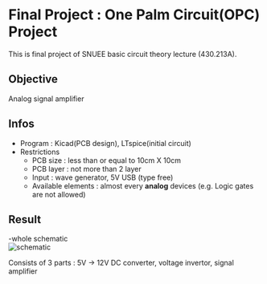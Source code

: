 # Final Project : One Palm Circuit(OPC) Project

This is final project of SNUEE basic circuit theory lecture (430.213A).  

## Objective
Analog signal amplifier

## Infos  
- Program : Kicad(PCB design), LTspice(initial circuit)  
- Restrictions  
  - PCB size : less than or equal to 10cm X 10cm  
  - PCB layer : not more than 2 layer  
  - Input : wave generator, 5V USB (type free)  
  - Available elements : almost every **analog** devices (e.g. Logic gates are not allowed)  

## Result  
-whole schematic  
![schematic](https://user-images.githubusercontent.com/26185179/100888190-2fe57500-34f9-11eb-85db-592e53a0033d.png)
  
Consists of 3 parts : 5V -> 12V DC converter, voltage invertor, signal amplifier
